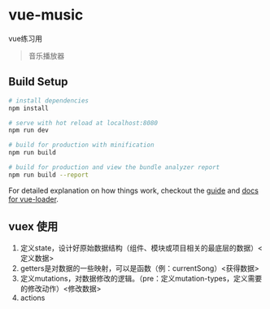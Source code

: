 # vue-music
vue练习用

> 音乐播放器

## Build Setup

``` bash
# install dependencies
npm install

# serve with hot reload at localhost:8080
npm run dev

# build for production with minification
npm run build

# build for production and view the bundle analyzer report
npm run build --report
```

For detailed explanation on how things work, checkout the [guide](http://vuejs-templates.github.io/webpack/) and [docs for vue-loader](http://vuejs.github.io/vue-loader).

## vuex 使用
1. 定义state，设计好原始数据结构（组件、模块或项目相关的最底层的数据）<定义数据>
2. getters是对数据的一些映射，可以是函数（例：currentSong）<获得数据>
3. 定义mutations，对数据修改的逻辑。（pre：定义mutation-types，定义需要的修改动作）<修改数据>
4. actions
